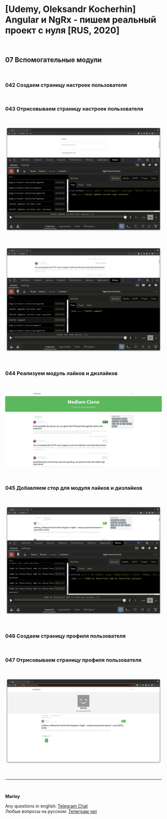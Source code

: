 # [Udemy, Oleksandr Kocherhin] Angular и NgRx - пишем реальный проект с нуля [RUS, 2020]

<br/>

## 07 Вспомогательные модули

<br/>

### 042 Создаем страницу настроек пользователя

<br/>

### 043 Отрисовываем страницу настроек пользователя

<br/>

![Application](/img/pic-m07-p01.png?raw=true)

<br/>

![Application](/img/pic-m07-p02.png?raw=true)

<br/>

### 044 Реализуем модуль лайков и дизлайков

<br/>

![Application](/img/pic-m07-p03.png?raw=true)

<br/>

### 045 Добавляем стор для модуля лайков и дизлайков

<br/>

![Application](/img/pic-m07-p04.png?raw=true)

<br/>

### 046 Создаем страницу профиля пользователя

<br/>

### 047 Отрисовываем страницу профиля пользователя

<br/>

![Application](/img/pic-m07-p05.png?raw=true)

<br/>

---

<br/>

**Marley**

Any questions in english: <a href="https://jsdev.org/chat/">Telegram Chat</a>  
Любые вопросы на русском: <a href="https://jsdev.ru/chat/">Телеграм чат</a>
